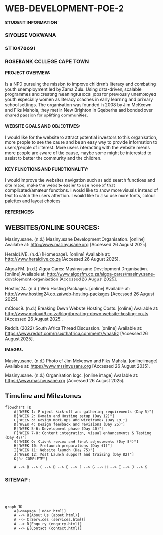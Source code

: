 # WEB-DEVELOPMENT-POE-2

#### STUDENT INFORMATION:

### SIYOLISE VOKWANA
### ST10478691
### ROSEBANK COLLEGE CAPE TOWN

#### PROJECT OVERVIEW:
Is a NPO pursuing the mission to improve children’s literacy 
and combating youth unemployment led by Zama Zulu. Using 
data-driven, scalable programmes and creating meaningful 
local jobs for previously unemployed youth especially women 
as literacy coaches in early learning and primary school 
settings. The organisation was founded in 2008 by Jim 
McKeown and Fiks Mahola, they met in New Brighton in 
Gqeberha and bonded over shared passion for uplifting 
communities.   


#### WEBSITE GOALS AND OBJECTIVES:
I would like for the website to attract potential investors to this organisation, more people to 
see the cause and be an easy way to provide information to users/people of interest. More 
users interacting with the website means more people are aware of the cause, maybe some 
might be interested to assist to better the community and the children.  

#### KEY FUNCTIONS AND FUNCTIONALITY:
I would improve the websites navigation such as add search functions and site maps, make 
the website easier to use none of that complicated/amateur functions. I would like to show 
more visuals instead of text to catch the users attention. I would like to also use more fonts, 
colour palettes and layout choices. 


#### REFERENCES:
## WEBSITES/ONLINE SOURCES:
Masinyusane. (n.d.) Masinyusane Development Organisation. [online] Available at: http://www.masinyusane.org
 [Accessed 26 August 2025].

HeraldLIVE. (n.d.) [Homepage]. [online] Available at: http://www.heraldlive.co.za
 [Accessed 26 August 2025].

Algoa FM. (n.d.) Algoa Cares: Masinyusane Development Organisation. [online] Available at: http://www.algoafm.co.za/algoa-cares/masinyusane-development-organisation
 [Accessed 26 August 2025].

Hosting24. (n.d.) Web Hosting Packages. [online] Available at: http://www.hosting24.co.za/web-hosting-packages
 [Accessed 26 August 2025].

mCloud9. (n.d.) Breaking Down Website Hosting Costs. [online] Available at: http://www.mcloud9.co.za/blog/breaking-down-website-hosting-costs
 [Accessed 26 August 2025].

Reddit. (2022) South Africa Thread Discussion. [online] Available at: https://www.reddit.com/r/southafrica/comments/vnas9z
 [Accessed 26 August 2025].

 #### IMAGES:

Masinyusane. (n.d.) Photo of Jim Mckeown and Fiks Mahola. [online image] Available at: https://www.masinyusane.org
 [Accessed 26 August 2025].

Masinyusane. (n.d.) Organisation logo. [online image] Available at: https://www.masinyusane.org
 [Accessed 26 August 2025].
 
## Timeline and Milestones

```mermaid
flowchart TD
    A["WEEK 1: Project kick-off and gathering requirements (Day 5)"]
    B["WEEK 2: Domain and Hosting setup (Day 12)"]
    C["WEEK 3: Design mock-ups and wireframes (Day 19)"]
    D["WEEK 4: Design feedback and revisions (Day 26)"]
    E["WEEK 5-6: Development phase (Day 40)"]
    F["WEEK 7-8: Content integration, visual enhancements & Testing (Day 47)"]
    G["WEEK 9: Client review and final adjustments (Day 54)"]
    H["WEEK 10: Prelaunch preparations (Day 61)"]
    I["WEEK 11: Website launch (Day 75)"]
    J["WEEK 12: Post Launch support and training (Day 82)"]
    K["✅ COMPLETE"]

    A --> B --> C --> D --> E --> F --> G --> H --> I --> J --> K

```

### SITEMAP :


```mermaid 




graph TD
    A[Homepage (index.html)]
    A --> B[About Us (about.html)]
    A --> C[Services (services.html)]
    A --> D[Enquiry (enquiry.html)]
    A --> E[Contact (contact.html)]


















